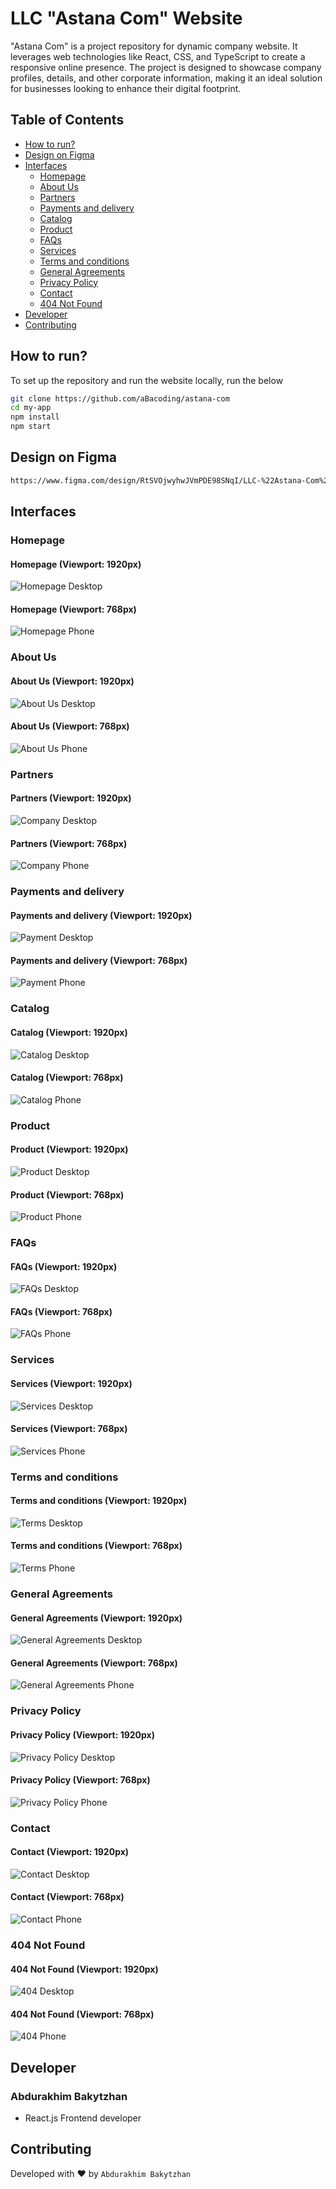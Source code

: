 # LLC "Astana Com" Website
"Astana Com" is a project repository for dynamic company website. It leverages web technologies like React, CSS, and TypeScript to create a responsive online presence. The project is designed to showcase company profiles, details, and other corporate information, making it an ideal solution for businesses looking to enhance their digital footprint.

## Table of Contents
- [How to run?](#how-to-run)
- [Design on Figma](#design-on-figma)
- [Interfaces](#interfaces)
  - [Homepage](#homepage)
  - [About Us](#about-us)
  - [Partners](#partners)
  - [Payments and delivery](#payments-and-delivery)
  - [Catalog](#catalog)
  - [Product](#product)
  - [FAQs](#faqs)
  - [Services](#services)
  - [Terms and conditions](#terms)
  - [General Agreements](#general-agreements)
  - [Privacy Policy](#privacy-policy)
  - [Contact](#contact)
  - [404 Not Found](#404)
- [Developer](#developer)
- [Contributing](#contributing)

## How to run?

To set up the repository and run the website locally, run the below
```bash
git clone https://github.com/aBacoding/astana-com
cd my-app
npm install
npm start
```
## Design on Figma

```bash
https://www.figma.com/design/RtSVOjwyhwJVmPDE98SNqI/LLC-%22Astana-Com%22-Company-Profile?node-id=0%3A1&t=hCI4DMSLUUY8cd5q-1
```
## Interfaces

### Homepage

#### Homepage (Viewport: 1920px)
![Homepage Desktop](https://github.com/aBacoding/astana-com/assets/97093590/199e0c1c-2887-4b12-89f0-3862b6ad1db1)

#### Homepage (Viewport: 768px)
![Homepage Phone](https://github.com/aBacoding/astana-com/assets/97093590/1a1b39e7-0afa-4ee1-9057-9494311d9161)

### About Us

#### About Us (Viewport: 1920px)
![About Us Desktop](https://github.com/aBacoding/astana-com/assets/97093590/d2c7a213-e125-46e4-bfca-99574eedfdbb)

#### About Us (Viewport: 768px)
![About Us Phone](https://github.com/aBacoding/astana-com/assets/97093590/3e86d99e-56c8-4741-92cf-0eecdf8c7b89)

### Partners

#### Partners (Viewport: 1920px)
![Company Desktop](https://github.com/aBacoding/astana-com/assets/97093590/4b1c319f-871a-474d-a207-a3297c6c0f9b)

#### Partners (Viewport: 768px)
![Company Phone](https://github.com/aBacoding/astana-com/assets/97093590/414405de-095f-4277-a921-53e474e8740d)

### Payments and delivery

#### Payments and delivery (Viewport: 1920px)
![Payment Desktop](https://github.com/aBacoding/astana-com/assets/97093590/a0c31702-fbbf-4285-b4d7-93d5f2c061ef)

#### Payments and delivery (Viewport: 768px)
![Payment Phone](https://github.com/aBacoding/astana-com/assets/97093590/f3d42b35-062f-4be3-9e54-d36213584e8f)

### Catalog

#### Catalog (Viewport: 1920px)
![Catalog Desktop](https://github.com/aBacoding/astana-com/assets/97093590/7af04c28-e452-49f2-85df-6ddfd46831f5)

#### Catalog (Viewport: 768px)
![Catalog Phone](https://github.com/aBacoding/astana-com/assets/97093590/513c9ef5-2d7b-4b47-ad33-006944acd56f)

### Product

#### Product (Viewport: 1920px)
![Product Desktop](https://github.com/aBacoding/astana-com/assets/97093590/3570d6c9-f76e-4bbd-8281-22e1789c2825)

#### Product (Viewport: 768px)
![Product Phone](https://github.com/aBacoding/astana-com/assets/97093590/457fcfae-0a50-4efc-be31-4e27562b3295)

### FAQs

#### FAQs (Viewport: 1920px)
![FAQs Desktop](https://github.com/aBacoding/astana-com/assets/97093590/6673274a-0503-4f0a-9cf8-cfede4d32524)

#### FAQs (Viewport: 768px)
![FAQs Phone](https://github.com/aBacoding/astana-com/assets/97093590/377bc758-eb78-41bb-b014-975f787f77e5)

### Services

#### Services (Viewport: 1920px)
![Services Desktop](https://github.com/aBacoding/astana-com/assets/97093590/3da0e8c3-d407-4fca-8e25-812410cd25bf)

#### Services (Viewport: 768px)
![Services Phone](https://github.com/aBacoding/astana-com/assets/97093590/ac83201c-4107-43e1-9a4a-49fd7dca778e)

### Terms and conditions

#### Terms and conditions (Viewport: 1920px)
![Terms Desktop](https://github.com/aBacoding/astana-com/assets/97093590/accdafe9-86a4-4d3e-8d21-7c0bc8513f20)

#### Terms and conditions (Viewport: 768px)
![Terms Phone](https://github.com/aBacoding/astana-com/assets/97093590/79b7f362-cc91-4281-8a83-4f3a1ff04a4e)

### General Agreements

#### General Agreements (Viewport: 1920px)
![General Agreements Desktop](https://github.com/aBacoding/astana-com/assets/97093590/7947fe9c-b8ad-4a74-a483-c17eef237782)

#### General Agreements (Viewport: 768px)
![General Agreements Phone](https://github.com/aBacoding/astana-com/assets/97093590/cf67074f-bbfa-4d27-8300-d3bfd5a82faf)

### Privacy Policy

#### Privacy Policy (Viewport: 1920px)
![Privacy Policy Desktop](https://github.com/aBacoding/astana-com/assets/97093590/a59d1f90-b577-49f2-87c6-8a4e17eb0c5c)

#### Privacy Policy (Viewport: 768px)
![Privacy Policy Phone](https://github.com/aBacoding/astana-com/assets/97093590/468beba3-89b0-4835-803e-04c18f928b17)

### Contact

#### Contact (Viewport: 1920px)
![Contact Desktop](https://github.com/aBacoding/astana-com/assets/97093590/197b7f35-df2c-4ebd-9956-e69cea8db654)

#### Contact (Viewport: 768px)
![Contact Phone](https://github.com/aBacoding/astana-com/assets/97093590/a4f0c43f-6c0a-40b7-9e41-81a79280607a)

### 404 Not Found

#### 404 Not Found (Viewport: 1920px)
![404 Desktop](https://github.com/aBacoding/astana-com/assets/97093590/97b27a30-781e-4f0e-b0ee-5e124a48e0b5)

#### 404 Not Found (Viewport: 768px)
![404 Phone](https://github.com/aBacoding/astana-com/assets/97093590/c6a10549-eda7-4683-8290-f1644332d53f)

## Developer

### Abdurakhim Bakytzhan
  - React.js Frontend developer

## Contributing

Developed with ❤️ by `Abdurakhim Bakytzhan`
